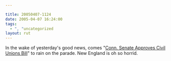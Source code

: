 ```yaml
---

title: 20050407-1124
date: 2005-04-07 16:24:00
tags:
  - ", "uncategorized
layout: rut
---
```


<p> In the wake of yesterday's good news, comes "<a href="http://news.findlaw.com/ap/o/632/04-07-2005/3328000a8a64c94f.html">Conn.
Senate Approves Civil Unions Bill</a>" to rain on the parade.
New England is oh so horrid.</p>

